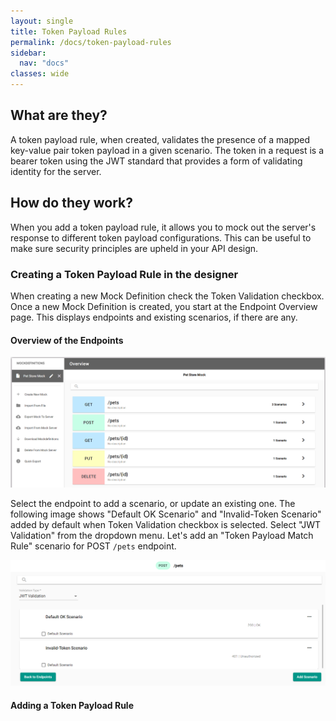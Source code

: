 ```yaml
---
layout: single
title: Token Payload Rules
permalink: /docs/token-payload-rules
sidebar:
  nav: "docs"
classes: wide
---
```


## What are they?

A token payload rule, when created, validates the presence of a mapped key-value pair token payload in a given scenario. The token in a request is a bearer token using the JWT standard that provides a form of validating identity for the server.

## How do they work?

When you add a token payload rule, it allows you to mock out the server's response to different token payload configurations. This can be useful to make sure security principles are upheld in your API design.

### Creating a Token Payload Rule in the designer

When creating a new Mock Definition check the Token Validation checkbox. Once a new Mock Definition is created, you start at the Endpoint Overview page. This displays endpoints and existing scenarios, if there are any.

#### Overview of the Endpoints

![Endpoint Overview](../../../assets/images/orbital-ui/endpoint-overview.png)

Select the endpoint to add a scenario, or update an existing one. The following image shows "Default OK Scenario" and "Invalid-Token Scenario" added by default when Token Validation checkbox is selected. Select "JWT Validation" from the dropdown menu. Let's add an "Token Payload Match Rule" scenario for POST `/pets` endpoint.

![Scenario Overview](../../../assets/images/orbital-ui/scenario-overview-token.png)

#### Adding a Token Payload Rule
